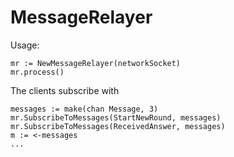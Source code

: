 # MessageRelayer

Usage:
```
mr := NewMessageRelayer(networkSocket)
mr.process()
```

The clients subscribe with 
```
messages := make(chan Message, 3)
mr.SubscribeToMessages(StartNewRound, messages)
mr.SubscribeToMessages(ReceivedAnswer, messages)
m := <-messages
...
```



